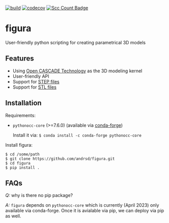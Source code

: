 
[![build](https://github.com/andrsd/figura/actions/workflows/build.yml/badge.svg)](https://github.com/andrsd/figura/actions/workflows/build.yml)
[![codecov](https://codecov.io/gh/andrsd/figura/branch/main/graph/badge.svg?token=J87EFHQV0C)](https://codecov.io/gh/andrsd/figura)
[![Scc Count Badge](https://sloc.xyz/github/andrsd/figura/)](https://github.com/andrsd/figura/)

# figura

User-friendly python scripting for creating parametrical 3D models

## Features

- Using [Open CASCADE Technology](https://www.opencascade.com/open-cascade-technology/) as the 3D modeling kernel
- User-friendly API
- Support for [STEP files](https://en.wikipedia.org/wiki/ISO_10303-21)
- Support for [STL files](https://en.wikipedia.org/wiki/STL_(file_format))

## Installation

Requirements:

- `pythonocc-core` (>=7.6.0) (available via [conda-forge](https://conda-forge.org/))

  Install it via: ```$ conda install -c conda-forge pythonocc-core```

Install figura:

```
$ cd /some/path
$ git clone https://github.com/andrsd/figura.git
$ cd figura
$ pip install .
```

## FAQs

*Q:* why is there no pip package?

*A:* `figura` depends on `pythonocc-core` which is currently (April 2023) only available via conda-forge. Once it is avialable via pip, we can deploy via pip as well.
